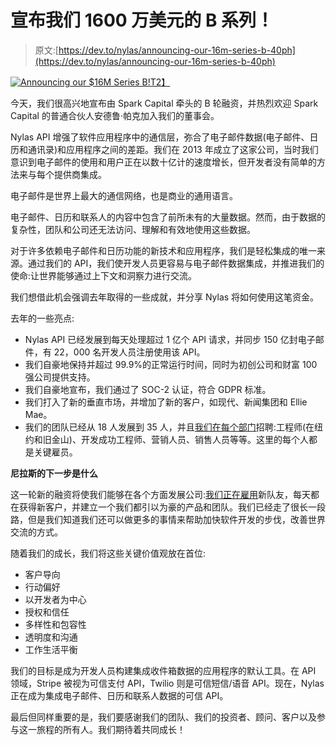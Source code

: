 # 宣布我们 1600 万美元的 B 系列！

> 原文:[https://dev.to/nylas/announcing-our-16m-series-b-40ph](https://dev.to/nylas/announcing-our-16m-series-b-40ph)

[![Announcing our $16M Series B!](../Images/36aa82b14391a3e765751d417b726710.png)T2】](https://www.nylas.com/blog/announcing-our-16m-series-b)

今天，我们很高兴地宣布由 Spark Capital 牵头的 B 轮融资，并热烈欢迎 Spark Capital 的普通合伙人安德鲁·帕克加入我们的董事会。

Nylas API 增强了软件应用程序中的通信层，弥合了电子邮件数据(电子邮件、日历和通讯录)和应用程序之间的差距。我们在 2013 年成立了这家公司，当时我们意识到电子邮件的使用和用户正在以数十亿计的速度增长，但开发者没有简单的方法来与每个提供商集成。

电子邮件是世界上最大的通信网络，也是商业的通用语言。

电子邮件、日历和联系人的内容中包含了前所未有的大量数据。然而，由于数据的复杂性，团队和公司还无法访问、理解和有效地使用这些数据。

对于许多依赖电子邮件和日历功能的新技术和应用程序，我们是轻松集成的唯一来源。通过我们的 API，我们使开发人员更容易与电子邮件数据集成，并推进我们的使命:让世界能够通过上下文和洞察力进行交流。

我们想借此机会强调去年取得的一些成就，并分享 Nylas 将如何使用这笔资金。

去年的一些亮点:

*   Nylas API 已经发展到每天处理超过 1 亿个 API 请求，并同步 150 亿封电子邮件，有 22，000 名开发人员注册使用该 API。
*   我们自豪地保持并超过 99.9%的正常运行时间，同时为初创公司和财富 100 强公司提供支持。
*   我们自豪地宣布，我们通过了 SOC-2 认证，符合 GDPR 标准。
*   我们打入了新的垂直市场，并增加了新的客户，如现代、新闻集团和 Ellie Mae。
*   我们的团队已经从 18 人发展到 35 人，并且[我们在每个部门](https://www.nylas.com/jobs/)招聘:工程师(在纽约和旧金山)、开发成功工程师、营销人员、销售人员等等。这里的每个人都是关键雇员。

**尼拉斯的下一步是什么**

这一轮新的融资将使我们能够在各个方面发展公司:[我们正在雇用](https://www.nylas.com/jobs/)新队友，每天都在获得新客户，并建立一个我们都引以为豪的产品和团队。我们已经走了很长一段路，但是我们知道我们还可以做更多的事情来帮助加快软件开发的步伐，改善世界交流的方式。

随着我们的成长，我们将这些关键价值观放在首位:

*   客户导向
*   行动偏好
*   以开发者为中心
*   授权和信任
*   多样性和包容性
*   透明度和沟通
*   工作生活平衡

我们的目标是成为开发人员构建集成收件箱数据的应用程序的默认工具。在 API 领域，Stripe 被视为可信支付 API，Twilio 则是可信短信/语音 API。现在，Nylas 正在成为集成电子邮件、日历和联系人数据的可信 API。

最后但同样重要的是，我们要感谢我们的团队、我们的投资者、顾问、客户以及参与这一旅程的所有人。我们期待着共同成长！
